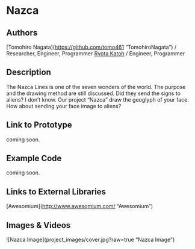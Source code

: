 # Nazca

## Authors
[Tomohiro Nagata](https://github.com/tomo461 “TomohiroNagata”) / Researcher, Engineer, Programmer
[Ryota Katoh](https://github.com/RyotaKatoh/ "RyotaKatoh") / Engineer, Programmer



## Description
The Nazca Lines is one of the seven wonders of the world.
The purpose and the drawing method are still discussed.
Did they send the signs to aliens? I don’t know.
Our project “Nazca” draw the geoglyph of your face.
How about sending your face image to aliens?

## Link to Prototype
coming soon.

## Example Code
coming soon.

## Links to External Libraries

[Awesomium](http://www.awesomium.com/ “Awesomium”)

## Images & Videos

![Nazca Image](project_images/cover.jpg?raw=true “Nazca Image")
